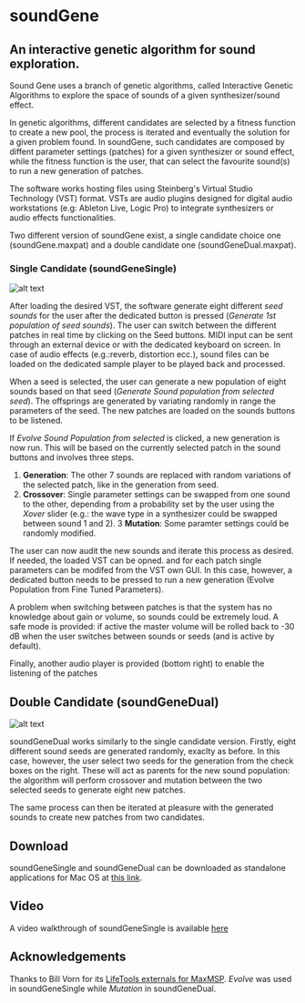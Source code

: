 # soundGene

## An interactive genetic algorithm for sound exploration.


Sound Gene uses a branch of genetic algorithms, called Interactive Genetic Algorithms to explore the space of sounds of a given synthesizer/sound effect. 

In genetic algorithms, different candidates are selected by a fitness function to create a new pool, the process is iterated and eventually the solution for a given problem found. In soundGene, such candidates are composed by diffent parameter settings (patches) for a given synthesizer or sound effect, while the fitness function is the user, that can select the favourite sound(s) to run a new generation of patches.

The software works hosting files using Steinberg's Virtual Studio Technology (VST) format. VSTs are audio plugins designed for digital audio workstations (e.g: Ableton Live, Logic Pro) to integrate synthesizers or audio effects functionalities.  

Two different version of soundGene exist, a single candidate choice one (soundGene.maxpat) and a double candidate one (soundGeneDual.maxpat).

### Single Candidate (soundGeneSingle)

![alt text](https://s9.postimg.cc/j86f27xbj/Screen_Shot_2018-05-25_at_10.26.59.png)

After loading the desired VST, the software generate eight different *seed sounds* for the user after the dedicated button is pressed (*Generate 1st population of seed sounds*). The user can switch between the different patches in real time by clicking on the Seed buttons. MIDI input can be sent through an external device or with the dedicated keyboard on screen. In case of audio effects (e.g.:reverb, distortion ecc.), sound files can be loaded on the  dedicated sample player to be played back and processed.

When a seed is selected, the user can generate a new population of eight sounds based on that seed (*Generate Sound population from selected seed*). The offsprings are generated by variating randomly in range the parameters of the seed. The new patches are loaded on the sounds buttons to be listened. 

If *Evolve Sound Population from selected* is clicked, a new generation is now run. This will be based on the currently selected patch in the sound buttons and involves three steps. 

1. **Generation**: The other 7 sounds are replaced with random variations of the selected patch, like in the generation from seed.
2. **Crossover**: Single parameter settings can be swapped from one sound to the other, depending from  a probability set by the user using the *Xover* slider (e.g.: the wave type in a synthesizer could be swapped between sound 1 and 2).
3 **Mutation**: Some paramter settings could be randomly modified. 

The user can now audit the new sounds and iterate this process as desired. If needed, the loaded VST can be opned. and for each patch single parameters can be modifed from the VST own GUI. In this case, however, a dedicated button needs to be pressed to run a new generation (Evolve Population from Fine Tuned Parameters).

A problem when switching between patches is that the system has no knowledge about gain or volume, so sounds could be extremely loud. A safe mode is provided: if active the master volume will be rolled back to -30 dB when the user switches between sounds or seeds (and is active by default).

Finally, another audio player is provided (bottom right) to enable the listening of the patches 


##  Double Candidate (soundGeneDual)

![alt text](https://s9.postimg.cc/t4u0f0hvj/dualscreen.png)

soundGeneDual works similarly to the single candidate version. Firstly, eight different sound seeds are generated randomly, exaclty as before. In this case, however, the user select two seeds for the generation from the check boxes on the right. These will act as parents for the new sound population: the algorithm will perform crossover and mutation between the two selected seeds to generate eight new patches.

The same process can then be iterated at pleasure with the generated sounds to create new patches from two candidates. 

## Download

soundGeneSingle and soundGeneDual can be downloaded as standalone applications for Mac OS at [this link](https://drive.google.com/open?id=183aw3xyUketQ8A72CxoXMTtZNHeBY8zQ).

## Video 
A video walkthrough of soundGeneSingle is available [here](https://youtu.be/nvRyfEYu1qI)


## Acknowledgements 

Thanks to Bill Vorn for its [LifeTools externals for MaxMSP](http://billvorn.concordia.ca/research/software/lifetools.html). *Evolve* was used in soundGeneSingle while *Mutation* in soundGeneDual.











